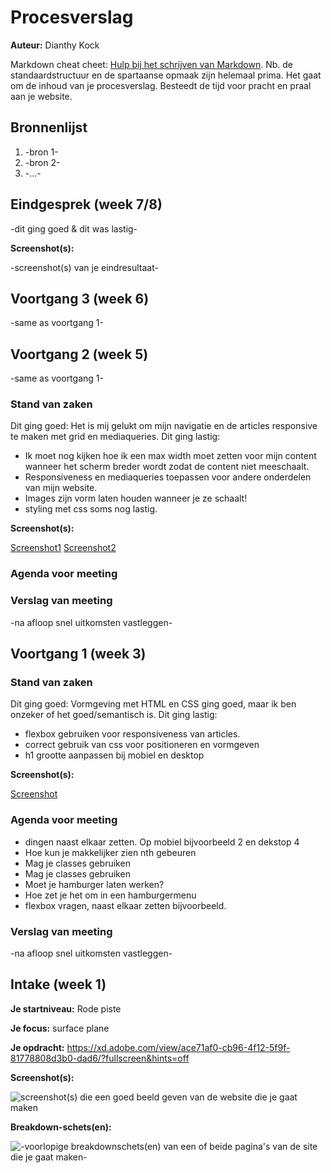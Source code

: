 # Procesverslag
**Auteur:** Dianthy Kock

Markdown cheat cheet: [Hulp bij het schrijven van Markdown](https://github.com/adam-p/markdown-here/wiki/Markdown-Cheatsheet). Nb. de standaardstructuur en de spartaanse opmaak zijn helemaal prima. Het gaat om de inhoud van je procesverslag. Besteedt de tijd voor pracht en praal aan je website.



## Bronnenlijst
1. -bron 1-
2. -bron 2-
3. -...-



## Eindgesprek (week 7/8)

-dit ging goed & dit was lastig-

**Screenshot(s):**

-screenshot(s) van je eindresultaat-



## Voortgang 3 (week 6)

-same as voortgang 1-



## Voortgang 2 (week 5)

-same as voortgang 1-

### Stand van zaken

Dit ging goed: Het is mij gelukt om mijn navigatie en de articles responsive te maken met grid en mediaqueries. 
Dit ging lastig: 
- Ik moet nog kijken hoe ik een max width moet zetten voor mijn content wanneer het scherm breder wordt zodat de content niet meeschaalt.
- Responsiveness en mediaqueries toepassen voor andere onderdelen van mijn website.
- Images zijn vorm laten houden wanneer je ze schaalt!
- styling met css soms nog lastig.


**Screenshot(s):**

[Screenshot1](images/voortgang2-screenshot.png)
[Screenshot2](images/voortgang2-screenshot2.png)

### Agenda voor meeting

### Verslag van meeting

-na afloop snel uitkomsten vastleggen-



## Voortgang 1 (week 3)

### Stand van zaken

Dit ging goed: Vormgeving met HTML en CSS ging goed, maar ik ben onzeker of het goed/semantisch is.
Dit ging lastig: 
- flexbox gebruiken voor responsiveness van articles.
- correct gebruik van css voor positioneren en vormgeven
- h1 grootte aanpassen bij mobiel en desktop

**Screenshot(s):**

[Screenshot](images/voortgang1-screenshot.png)


### Agenda voor meeting

- dingen naast elkaar zetten. Op mobiel bijvoorbeeld 2 en dekstop 4
- Hoe kun je makkelijker zien nth gebeuren
- Mag je classes  gebruiken
- Mag je classes  gebruiken
- Moet je hamburger laten werken? 
- Hoe zet je het om in een hamburgermenu
- flexbox vragen, naast elkaar zetten bijvoorbeeld.

### Verslag van meeting

-na afloop snel uitkomsten vastleggen-



## Intake (week 1)

**Je startniveau:** Rode piste

**Je focus:** surface plane

**Je opdracht:** https://xd.adobe.com/view/ace71af0-cb96-4f12-5f9f-81778808d3b0-dad6/?fullscreen&hints=off

**Screenshot(s):**

![screenshot(s) die een goed beeld geven van de website die je gaat maken](images/home-screenshot.png)

**Breakdown-schets(en):**

![-voorlopige breakdownschets(en) van een of beide pagina's van de site die je gaat maken-](images/breakdown-schets.svg)
